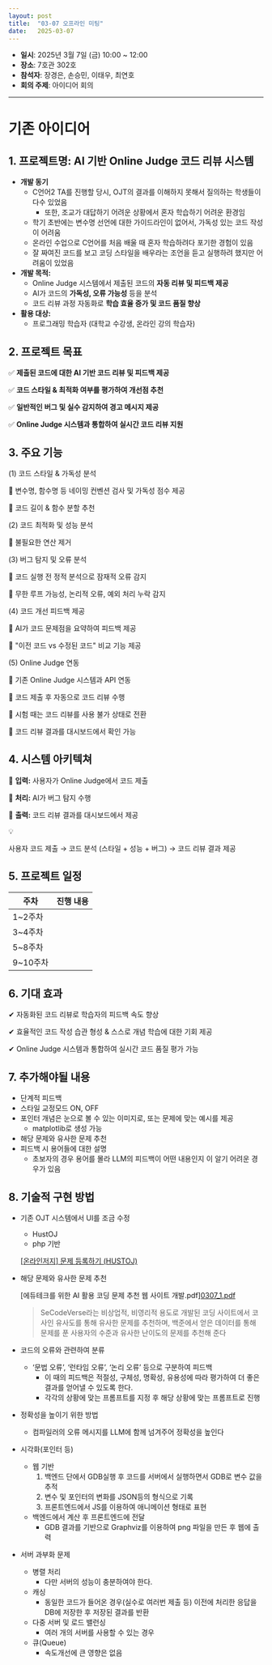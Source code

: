 ```yaml
---
layout: post
title:  "03-07 오프라인 미팅"
date:   2025-03-07 
---
```


- **일시**: 2025년 3월 7일 (금) 10:00 ~ 12:00
- **장소**: 7호관 302호
- **참석자**: 장경은, 손승민, 이태우, 최연호
- **회의 주제**: 아이디어 회의

---


# 기존 아이디어

## 1. **프로젝트명:** AI 기반 Online Judge 코드 리뷰 시스템

- **개발 동기**
    - C언어2 TA를 진행할 당시, OJT의 결과를 이해하지 못해서 질의하는 학생들이 다수 있었음
        - 또한, 조교가 대답하기 어려운 상황에서 혼자 학습하기 어려운 환경임
    - 학기 초반에는 변수명 선언에 대한 가이드라인이 없어서, 가독성 있는 코드 작성이 어려움
    - 온라인 수업으로 C언어를 처음 배울 때 혼자 학습하려다 포기한 경험이 있음
    - 잘 짜여진 코드를 보고 코딩 스타일을 배우라는 조언을 듣고 실행하려 했지만 어려움이 있었음
- **개발 목적:**
    - Online Judge 시스템에서 제출된 코드의 **자동 리뷰 및 피드백 제공**
    - AI가 코드의 **가독성, 오류 가능성** 등을 분석
    - 코드 리뷰 과정 자동화로 **학습 효율 증가 및 코드 품질 향상**
- **활용 대상:**
    - 프로그래밍 학습자 (대학교 수강생, 온라인 강의 학습자)

## **2. 프로젝트 목표**

✅ **제출된 코드에 대한 AI 기반 코드 리뷰 및 피드백 제공**

✅ **코드 스타일 & 최적화 여부를 평가하여 개선점 추천**

✅ **일반적인 버그 및 실수 감지하여 경고 메시지 제공**

✅ **Online Judge 시스템과 통합하여 실시간 코드 리뷰 지원**

## 3. 주요 기능

(1) 코드 스타일 & 가독성 분석

🔹 변수명, 함수명 등 네이밍 컨벤션 검사 및 가독성 점수 제공

🔹 코드 길이 & 함수 분할 추천

(2) 코드 최적화 및 성능 분석

🔹 불필요한 연산 제거

(3) 버그 탐지 및 오류 분석

🔹 코드 실행 전 정적 분석으로 잠재적 오류 감지

🔹 무한 루프 가능성, 논리적 오류, 예외 처리 누락 감지

(4) 코드 개선 피드백 제공

🔹 AI가 코드 문제점을 요약하여 피드백 제공

🔹 "이전 코드 vs 수정된 코드" 비교 기능 제공

(5) Online Judge 연동

🔹 기존 Online Judge 시스템과 API 연동

🔹 코드 제출 후 자동으로 코드 리뷰 수행

🔹 시험 때는 코드 리뷰를 사용 불가 상태로 전환

🔹 코드 리뷰 결과를 대시보드에서 확인 가능

## 4. 시스템 아키텍쳐

📌 **입력:** 사용자가 Online Judge에서 코드 제출

📌 **처리:** AI가 버그 탐지 수행

📌 **출력:** 코드 리뷰 결과를 대시보드에서 제공

<aside>
💡

사용자 코드 제출 → 코드 분석 (스타일 + 성능 + 버그) → 코드 리뷰 결과 제공 

</aside>

## 5. 프로젝트 일정

| 주차 | 진행 내용 |
| --- | --- |
| 1~2주차 |  |
| 3~4주차 |  |
| 5~8주차 |  |
| 9~10주차 |  |

## 6. 기대 효과

✔ 자동화된 코드 리뷰로 학습자의 피드백 속도 향상

✔ 효율적인 코드 작성 습관 형성 & 스스로 개념 학습에 대한 기회 제공

✔ Online Judge 시스템과 통합하여 실시간 코드 품질 평가 가능

## 7. 추가해야될 내용

- 단계적 피드백
- 스타일 교정모드 ON, OFF
- 포인터 개념은 눈으로 볼 수 있는 이미지로, 또는 문제에 맞는 예시를 제공
    - matplotlib로 생성 가능
- 해당 문제와 유사한 문제 추천
- 피드백 시 용어들에 대한 설명
    - 초보자의 경우 용어를 몰라 LLM의 피드백이 어떤 내용인지 이 알기 어려운 경우가 있음

## 8. 기술적 구현 방법

- 기존 OJT 시스템에서 UI를 조금 수정
    - HustOJ
    - php 기반
    
    [[온라인저지] 문제 등록하기 (HUSTOJ)](https://velog.io/@selenium/%EC%98%A8%EB%9D%BC%EC%9D%B8%EC%A0%80%EC%A7%80-%EB%AC%B8%EC%A0%9C-%EB%93%B1%EB%A1%9D%ED%95%98%EA%B8%B0-HUSTOJ)
    

- 해당 문제와 유사한 문제 추천
    
    [에듀테크를 위한 AI 활용 코딩 문제 추천 웹 사이트 개발.pdf][0307_1.pdf](https://github.com/user-attachments/files/19150222/0307_1.pdf)

    > SeCodeVerse라는 비상업적, 비영리적 용도로 개발된 코딩 사이트에서 코사인 유사도를 통해 유사한 문제를 추천하며, 백준에서 얻은 데이터를 통해 문제를 푼 사용자의 수준과 유사한 난이도의 문제를 추천해 준다
    > 

- 코드의 오류와 관련하여 분류
    - ‘문법 오류’, ‘런타임 오류’, ‘논리 오류’ 등으로 구분하여 피드백
        - 이 때의 피드백은 적절성, 구체성, 명확성, 유용성에 따라 평가하여 더 좋은 결과를 얻어낼 수 있도록 한다.
        - 각각의 상황에 맞는 프롬프트를 지정 후 해당 상황에 맞는 프롬프트로 진행

- 정확성을 높이기 위한 방법
    - 컴파일러의 오류 메시지를 LLM에 함께 넘겨주어 정확성을 높인다

- 시각화(포인터 등)
    - 웹 기반
        1. 백엔드 단에서 GDB실행 후 코드를 서버에서 실행하면서 GDB로 변수 값을 추적
        2. 변수 및 포인터의 변화를 JSON등의 형식으로 기록
        3. 프론트엔드에서 JS를 이용하여 애니메이션 형태로 표현
    - 백엔드에서 계산 후 프론트엔드에 전달
        - GDB 결과를 기반으로 Graphviz를 이용하여 png 파일을 만든 후 웹에 출력

- 서버 과부화 문제
    - 병렬 처리
        - 다만 서버의 성능이 충분하여야 한다.
    - 캐싱
        - 동일한 코드가 들어온 경우(실수로 여러번 제출 등) 이전에 처리한 응답을 DB에 저장한 후 저장된 결과를 반환
    - 다중 서버 및 로드 밸런싱
        - 여러 개의 서버를 사용할 수 있는 경우
    - 큐(Queue)
        - 속도개선에 큰 영향은 없음